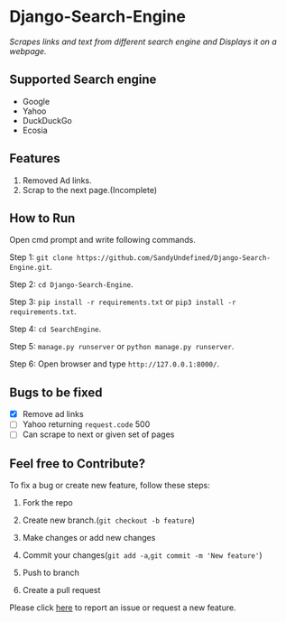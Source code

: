 # Django-Search-Engine
_Scrapes links and text from different search engine and Displays it on a webpage._

## Supported Search engine
- Google
- Yahoo
- DuckDuckGo
- Ecosia

## Features
1. Removed Ad links.
2. Scrap to the next page.(Incomplete)

## How to Run

Open cmd prompt and write following commands.

Step 1: `git clone https://github.com/SandyUndefined/Django-Search-Engine.git`.

Step 2: `cd Django-Search-Engine`.

Step 3: `pip install -r requirements.txt` or `pip3 install -r requirements.txt`.

Step 4: `cd SearchEngine`.

Step 5: `manage.py runserver` or `python manage.py runserver`.

Step 6:  Open browser and type `http://127.0.0.1:8000/`.

## Bugs to be fixed
- [X] Remove ad links
- [ ] Yahoo returning `request.code` 500 
- [ ] Can scrape to next or given set of pages

## Feel free to Contribute?

To fix a bug or create new feature, follow these steps:

1. Fork the repo

2. Create new branch.(`git checkout -b feature`)

3. Make changes or add new changes

4. Commit your changes(`git add -a`,`git commit -m 'New feature'`)

5. Push to branch

6. Create a pull request

Please click [here](https://github.com/SandyUndefined/Django-Search-Engine/issues/new) to report an issue or request a new feature.